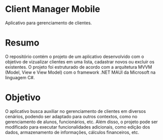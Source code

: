 <h1>Client Manager Mobile</h1>

<p>Aplicativo para gerenciamento de clientes.</p>

<h1>Resumo</h1>
O repositório contém o projeto de um aplicativo desenvolvido com o objetivo de vizualizar clientes em uma lista, cadastrar novos ou excluir os existentes. O projeto foi estruturado de acordo com a arquitetura MVVM (Model, View e View Model) com o framework .NET MAUI da Microsoft na linguagem C#. 

<h1>Objetivo</h1>
O aplicativo busca auxiliar no gerenciamento de clientes em diversos cenários, podendo ser adaptado para outros contextos, como no gerenciamento de alunos, funcionários, etc. Além disso, o projeto pode ser modificado para executar funcionalidades adicionais, como edição dos dados, armazenamento de informações, cálculos financeiros, etc.    
